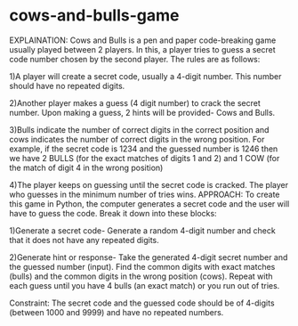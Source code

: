 # cows-and-bulls-game
EXPLAINATION:
Cows and Bulls is a pen and paper code-breaking game usually played between 2 players. In this, a player tries to guess a secret code number chosen by the second player. The rules are as follows:

1)A player will create a secret code, usually a 4-digit number.  This number should have no repeated digits.

2)Another player makes a guess (4 digit number) to crack the secret number. Upon making a guess, 2 hints will be provided- Cows and Bulls.

3)Bulls indicate the number of correct digits in the correct position and cows indicates the number of correct digits in the wrong position. For example, if the secret code is 1234 and the guessed number is 1246 then we have 2 BULLS (for the exact matches of digits 1 and 2) and 1 COW (for the match of digit 4 in the wrong position)

4)The player keeps on guessing until the secret code is cracked. The player who guesses in the minimum number of tries wins.
APPROACH:
To create this game in Python, the computer generates a secret code and the user will have to guess the code. Break it down into these blocks:

1)Generate a secret code- Generate a random 4-digit number and check that it does not have any repeated digits.

2)Generate hint or response- Take the generated 4-digit secret number and the guessed number (input). Find the common digits with exact matches (bulls) and the common digits in the wrong position (cows). Repeat with each guess until you have 4 bulls (an exact match) or you run out of tries.

Constraint: The secret code and the guessed code should be of 4-digits (between 1000 and 9999) and have no repeated numbers.
